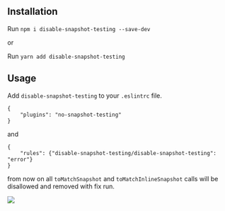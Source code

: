 
## **Installation**
Run `npm i disable-snapshot-testing --save-dev`

or

Run `yarn add disable-snapshot-testing`

## **Usage**
Add `disable-snapshot-testing` to your `.eslintrc` file.

```
{
    "plugins": "no-snapshot-testing"
}
```
and

```
{
    "rules": {"disable-snapshot-testing/disable-snapshot-testing": "error"}
}
```
from now on all `toMatchSnapshot` and `toMatchInlineSnapshot` calls will be disallowed and removed with fix run.

![](https://media.giphy.com/media/3oEduY2IBr0s8AdrIk/giphy.gif)

